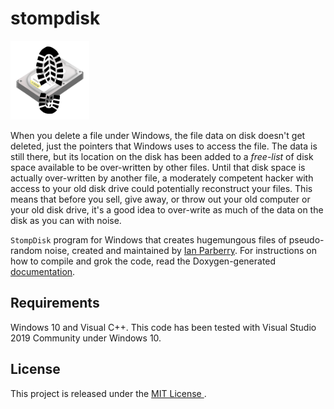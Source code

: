 # stompdisk


<img src="https://github.com/Ian-Parberry/stompdisk/blob/main/logo300.png" alt="Logo."  width="25%"/>

When you delete a file under Windows, the file data on disk doesn't get
deleted, just the pointers that Windows uses to access the file.
The data is still there, but its location on the disk
has been added to a _free-list_
of disk space available to be over-written by other files.
Until that disk space is actually over-written by another file,
a moderately competent hacker with access to your old disk drive
could potentially reconstruct your files. This means that
before you sell, give away, or throw out your old computer or your old disk drive,
it's a good idea to over-write as much of the data on the disk as you can with noise.

`StompDisk` program for Windows that creates hugemungous files of pseudo-random noise,
created and maintained
by [Ian Parberry](http://ianparberry.com/).
For instructions on how to compile and grok the code, read the Doxygen-generated
[documentation](https://ian-parberry.github.io/stompdisk). 

## Requirements

Windows 10 and Visual C++.
This code has been tested with Visual Studio 2019 Community under Windows 10.

## License

This project is released under the [MIT License ](https://github.com/Ian-Parberry/stompdisk/blob/master/LICENSE).

